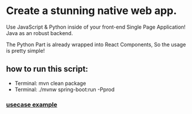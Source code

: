# Create a stunning native web app.

Use JavaScript & Python inside of your front-end Single Page Application! Java as an robust backend.

The Python Part is already wrapped into React Components, So the usage is pretty simple!

## how to run this script:

- Terminal: mvn clean package
- Terminal: ./mvnw spring-boot:run -Pprod

### [usecase example](https://github.com/PatrykSitko/java-react-template-usecase-example)
